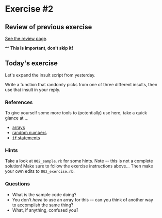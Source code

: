 # Exercise #2

## Review of previous exercise

[See the review page](001_review.md).

**^^ This is important, don't skip it!**

## Today's exercise

Let's expand the insult script from yesterday.

Write a function that randomly picks from one of three different insults, then use that insult in your reply.

### References

To give yourself some more tools to (potentially) use here, take a quick glance at ...

* [arrays](http://www.ruby-doc.org/core-2.1.2/Array.html)
* [random numbers](http://www.ruby-doc.org/core-2.1.2/Kernel.html#method-i-rand)
* [`if` statements](http://www.tutorialspoint.com/ruby/ruby_if_else.htm)

### Hints

Take a look at `002_sample.rb` for some hints. Note -- this is not a complete solution! Make sure to follow the exercise instructions above... Then make your own edits to `002_exercise.rb`.

### Questions

* What is the sample code doing?
* You don't _have_ to use an array for this -- can you think of another way to accomplish the same thing?
* What, if anything, confused you?















